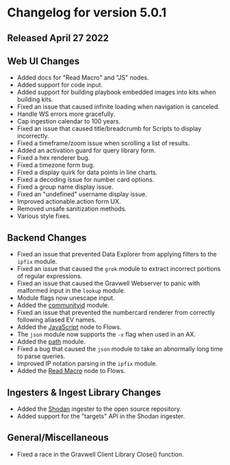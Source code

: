 # Changelog for version 5.0.1

## Released April 27 2022

## Web UI Changes

* Added docs for "Read Macro" and "JS" nodes.
* Added support for code input.
* Added support for building playbook embedded images into kits when building kits.
* Fixed an issue that caused infinite loading when navigation is canceled.
* Handle WS errors more gracefully.
* Cap ingestion calendar to 100 years.
* Fixed an issue that caused title/breadcrumb for Scripts to display incorrectly.
* Fixed a timeframe/zoom issue when scrolling a list of results.
* Added an activation guard for query library form.
* Fixed a hex renderer bug.
* Fixed a timezone form bug.
* Fixed a display quirk for data points in line charts.
* Fixed a decoding issue for number card options.
* Fixed a group name display issue.
* Fixed an "undefined" username display issue.
* Improved actionable.action form UX.
* Removed unsafe sanitization methods.
* Various style fixes.

## Backend Changes

* Fixed an issue that prevented Data Explorer from applying filters to the `ipfix` module.
* Fixed an issue that caused the `grok` module to extract incorrect portions of regular expressions.
* Fixed an issue that caused the Gravwell Webserver to panic with malformed input in the `lookup` module.
* Module flags now unescape input.
* Added the [communityid](/search/communityid/communityid) module.
* Fixed an issue that prevented the numbercard renderer from correctly following aliased EV names.
* Added the [JavaScript](/flows/nodes/javascript) node to Flows.
* The `json` module now supports the `-x` flag when used in an AX.
* Added the [path](/search/path/path) module.
* Fixed a bug that caused the `json` module to take an abnormally long time to parse queries.
* Improved IP notation parsing in the `ipfix` module.
* Added the [Read Macro](/flows/nodes/macroget) node to Flows.


## Ingesters & Ingest Library Changes

* Added the [Shodan](/ingesters/shodan) ingester to the open source repository.
* Added support for the "targets" API in the Shodan ingester.


## General/Miscellaneous

* Fixed a race in the Gravwell Client Library Close() function.
